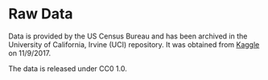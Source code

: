 # Raw Data

Data is provided by the US Census Bureau and has been archived in the University of California, Irvine (UCI) repository. It was obtained from [Kaggle](https://www.kaggle.com/johnolafenwa/us-census-data) on 11/9/2017.

The data is released under CC0 1.0.

